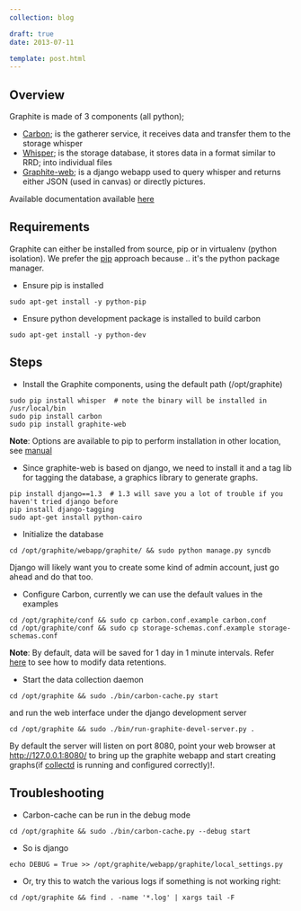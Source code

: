 ```yaml
---
collection: blog

draft: true
date: 2013-07-11

template: post.html
---
```



## Overview
Graphite is made of 3 components (all python);
- [Carbon](); is the gatherer service, it receives data and transfer them to the storage whisper
- [Whisper](); is the storage database, it stores data in a format similar to RRD; into individual files 
- [Graphite-web](); is a django webapp used to query whisper and returns either JSON (used in canvas) or directly pictures.

Available documentation available [here](http://graphite.readthedocs.org/en/latest)

## Requirements
Graphite can either be installed from source, pip or in virtualenv (python isolation).
We prefer the [pip](https://pypi.python.org/pypi/pip) approach because .. it's the python package manager.

- Ensure pip is installed

```
sudo apt-get install -y python-pip
```

- Ensure python development package is installed to build carbon

```
sudo apt-get install -y python-dev 
```

## Steps
- Install the Graphite components, using the default path (/opt/graphite)
```
sudo pip install whisper  # note the binary will be installed in /usr/local/bin
sudo pip install carbon
sudo pip install graphite-web
```
**Note**: Options are available to pip to perform installation in other location, see [manual](http://graphite.readthedocs.org/en/latest/install-pip.html)

- Since graphite-web is based on django, we need to install it and a tag lib for tagging the database, a graphics library to generate graphs.
```
pip install django==1.3  # 1.3 will save you a lot of trouble if you haven't tried django before
pip install django-tagging
sudo apt-get install python-cairo
```

- Initialize the database
```
cd /opt/graphite/webapp/graphite/ && sudo python manage.py syncdb
```
Django will likely want you to create some kind of admin account, just go ahead and do that too.

- Configure Carbon, currently we can use the default values in the examples
```
cd /opt/graphite/conf && sudo cp carbon.conf.example carbon.conf
cd /opt/graphite/conf && sudo cp storage-schemas.conf.example storage-schemas.conf
```
**Note**: By default, data will be saved for 1 day in 1 minute intervals. Refer [here](http://graphite.readthedocs.org/en/latest/config-carbon.html#storage-schemas-conf) to see how to modify data retentions.

- Start the data collection daemon
```
cd /opt/graphite && sudo ./bin/carbon-cache.py start
```
and run the web interface under the django development server
```
cd /opt/graphite && sudo ./bin/run-graphite-devel-server.py .
```
By default the server will listen on port 8080, point your web browser at http://127.0.0.1:8080/ to bring up the graphite webapp and start creating graphs(if [collectd](https://github.com/devo-ps/api.devo.ps/wiki/Collectd) is running and configured correctly)!.

## Troubleshooting

- Carbon-cache can be run in the debug mode
```
cd /opt/graphite && sudo ./bin/carbon-cache.py --debug start
```

- So is django
```
echo DEBUG = True >> /opt/graphite/webapp/graphite/local_settings.py
```

- Or, try this to watch the various logs if something is not working right:
```
cd /opt/graphite && find . -name '*.log' | xargs tail -F
```
